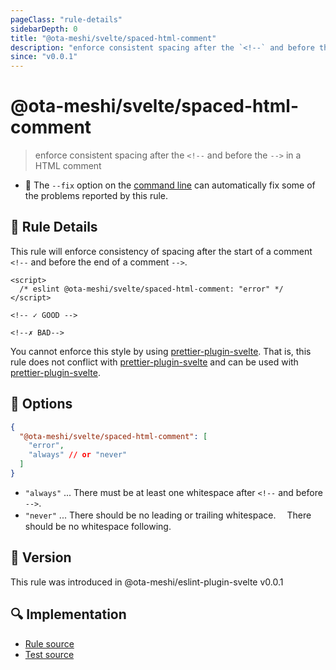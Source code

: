 ```yaml
---
pageClass: "rule-details"
sidebarDepth: 0
title: "@ota-meshi/svelte/spaced-html-comment"
description: "enforce consistent spacing after the `<!--` and before the `-->` in a HTML comment"
since: "v0.0.1"
---
```


# @ota-meshi/svelte/spaced-html-comment

> enforce consistent spacing after the `<!--` and before the `-->` in a HTML comment

- :wrench: The `--fix` option on the [command line](https://eslint.org/docs/user-guide/command-line-interface#fixing-problems) can automatically fix some of the problems reported by this rule.

## :book: Rule Details

This rule will enforce consistency of spacing after the start of a comment `<!--` and before the end of a comment `-->`.

<eslint-code-block fix>

<!--eslint-skip-->

```svelte
<script>
  /* eslint @ota-meshi/svelte/spaced-html-comment: "error" */
</script>

<!-- ✓ GOOD -->

<!--✗ BAD-->
```

</eslint-code-block>

You cannot enforce this style by using [prettier-plugin-svelte]. That is, this rule does not conflict with [prettier-plugin-svelte] and can be used with [prettier-plugin-svelte].

[prettier-plugin-svelte]: https://github.com/sveltejs/prettier-plugin-svelte

## :wrench: Options

```json
{
  "@ota-meshi/svelte/spaced-html-comment": [
    "error",
    "always" // or "never"
  ]
}
```

- `"always"` ... There must be at least one whitespace after `<!--` and before `-->`.
- `"never"` ... There should be no leading or trailing whitespace.　 There should be no whitespace following.

## :rocket: Version

This rule was introduced in @ota-meshi/eslint-plugin-svelte v0.0.1

## :mag: Implementation

- [Rule source](https://github.com/ota-meshi/eslint-plugin-svelte/blob/main/src/rules/spaced-html-comment.ts)
- [Test source](https://github.com/ota-meshi/eslint-plugin-svelte/blob/main/tests/src/rules/spaced-html-comment.ts)
